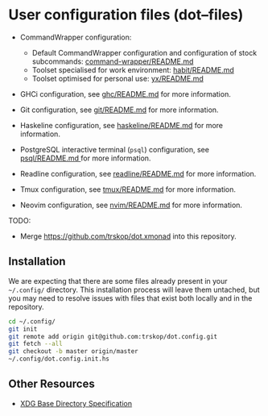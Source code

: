 User configuration files (dot–files)
====================================

* CommandWrapper configuration:
    * Default CommandWrapper configuration and configuration of stock
      subcommands: [command-wrapper/README.md](command-wrapper/README.md)
    * Toolset specialised for work environment:
      [habit/README.md](habit/README.md)
    * Toolset optimised for personal use: [yx/README.md](yx/README.md)

* GHCi configuration, see [ghc/README.md](ghc/README.md) for more information.

* Git configuration, see [git/README.md](git/README.md) for more information.

* Haskeline configuration, see [haskeline/README.md](haskeline/README.md) for
  more information.

* PostgreSQL interactive terminal (`psql`) configuration, see [psql/README.md
  ](psql/README.md) for more information.

* Readline configuration, see [readline/README.md](readline/README.md) for more
  information.

* Tmux configuration, see [tmux/README.md](tmux/README.md) for more
  information.

* Neovim configuration, see [nvim/README.md](nvim/README.md) for more
  information.

TODO:

* Merge <https://github.com/trskop/dot.xmonad> into this repository.


Installation
------------

We are expecting that there are some files already present in your `~/.config/`
directory.  This installation process will leave them untached, but you may
need to resolve issues with files that exist both locally and in the
repository.

```Bash
cd ~/.config/
git init
git remote add origin git@github.com:trskop/dot.config.git
git fetch --all
git checkout -b master origin/master
~/.config/dot.config.init.hs
```


Other Resources
---------------

* [XDG Base Directory Specification
  ](https://specifications.freedesktop.org/basedir-spec/basedir-spec-latest.html)

